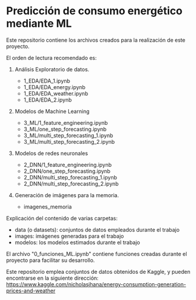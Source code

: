 # Predicción de consumo energético mediante ML

Este repositorio contiene los archivos creados para la realización de este proyecto.

El orden de lectura recomendado es:

1. Análisis Exploratorio de datos. 

    - 1_EDA/EDA_1.ipynb
    - 1_EDA/EDA_energy.ipynb
    - 1_EDA/EDA_weather.ipynb
    - 1_EDA/EDA_2.ipynb
  
2. Modelos de Machine Learning
    - 3_ML/1_feature_engineering.ipynb
    - 3_ML/one_step_forecasting.ipynb
    - 3_ML/multi_step_forecasting_1.ipynb
    - 3_ML/multi_step_forecasting_2.ipynb

4. Modelos de redes neuronales
    - 2_DNN/1_feature_engineering.ipynb
    - 2_DNN/one_step_forecasting.ipynb
    - 2_DNN/multi_step_forecasting_1.ipynb
    - 2_DNN/multi_step_forecasting_2.ipynb

6. Generación de imágenes para la memoria.
    - imagenes_memoria 


Explicación del contenido de varias carpetas:
- data (o datasets): conjuntos de datos empleados durante el trabajo
- images: imágenes generadas para el trabajo
- modelos: los modelos estimados durante el trabajo

El archivo "0_funciones_ML.ipynb" contiene funciones creadas durante el proyecto para facilitar su desarrollo.

Este repositorio emplea conjuntos de datos obtenidos de Kaggle, y pueden encontrarse en la
siguiente dirección:    https://www.kaggle.com/nicholasjhana/energy-consumption-generation-prices-and-weather
